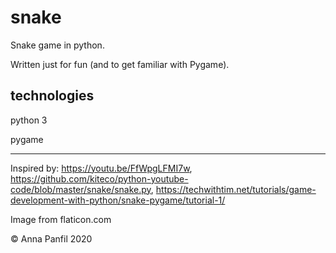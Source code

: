 # snake
Snake game in python. 

Written just for fun (and to get familiar with Pygame).

## technologies
python 3

pygame

---
Inspired by:
https://youtu.be/FfWpgLFMI7w, 
https://github.com/kiteco/python-youtube-code/blob/master/snake/snake.py,
https://techwithtim.net/tutorials/game-development-with-python/snake-pygame/tutorial-1/

Image from flaticon.com

© Anna Panfil 2020

